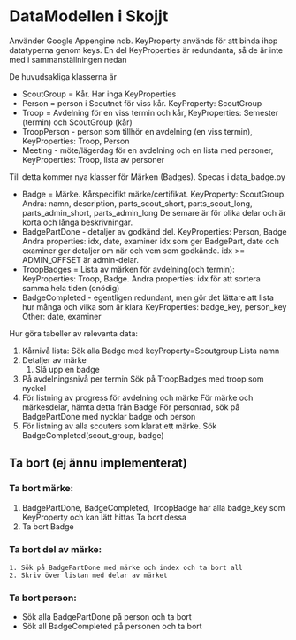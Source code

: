 # DataModellen i Skojjt

Använder Google Appengine ndb.
KeyProperty används för att binda ihop datatyperna genom keys.
En del KeyProperties är redundanta, så de är inte med i sammanställningen nedan

De huvudsakliga klasserna är

* ScoutGroup = Kår. Har inga KeyProperties
* Person = person i Scoutnet för viss kår. KeyProperty: ScoutGroup
* Troop = Avdelning för en viss termin och kår, KeyProperties: Semester (termin) och ScoutGroup (kår)
* TroopPerson - person som tillhör en avdelning (en viss termin), KeyProperties: Troop, Person
* Meeting - möte/lägerdag för en avdelning och en lista med personer, KeyProperties: Troop, lista av personer

Till detta kommer nya klasser för Märken (Badges).
Specas i data_badge.py

* Badge = Märke. Kårspecifikt märke/certifikat.
  KeyProperty: ScoutGroup.
  Andra: namn, description, parts_scout_short, parts_scout_long, parts_admin_short, parts_admin_long
  De semare är för olika delar och är korta och långa beskrivningar.
* BadgePartDone - detaljer av godkänd del.
  KeyProperties: Person, Badge
  Andra properties: idx, date, examiner
  idx som ger BadgePart, date och examiner ger
  detaljer om när och vem som godkände. idx >= ADMIN_OFFSET är admin-delar.
* TroopBadges = Lista av märken för avdelning(och termin):
  KeyProperties: Troop, Badge.
  Andra properties: idx för att sortera samma hela tiden (onödig)
* BadgeCompleted - egentligen redundant, men gör det lättare
  att lista hur många och vilka som är klara
  KeyProperties: badge_key, person_key
  Other: date, examiner


Hur göra tabeller av relevanta data:

1. Kårnivå lista:
    Sök alla Badge med keyProperty=Scoutgroup
    Lista namn
2. Detaljer av märke
   1. Slå upp en badge
3. På avdelningsnivå per termin
    Sök på TroopBadges med troop som nyckel
4. För listning av progress för avdelning och märke
   För märke och märkesdelar, hämta detta från Badge
   För personrad, sök på BadgePartDone med nycklar badge och person
5. För listning av alla scouters som klarat ett märke.
   Sök BadgeCompleted(scout_group, badge)

## Ta bort (ej ännu implementerat)

### Ta bort märke:

   1. BadgePartDone, BadgeCompleted, TroopBadge
      har alla badge_key som KeyProperty och kan lätt hittas
      Ta bort dessa
   2. Ta bort Badge

### Ta bort del av märke:

    1. Sök på BadgePartDone med märke och index och ta bort all
    2. Skriv över listan med delar av märket

### Ta bort person:
   * Sök alla BadgePartDone på person och ta bort
   * Sök all BadgeCompleted på personen och ta bort